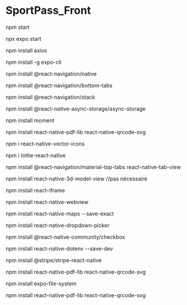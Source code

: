 # SportPass_Front

npm start 

npx expo start 

npm install axios

npm install -g expo-cli

npm install @react-navigation/native

npm install @react-navigation/bottom-tabs

npm install @react-navigation/stack

npm install @react-native-async-storage/async-storage

npm install moment

npm install react-native-pdf-lib react-native-qrcode-svg

npm i react-native-vector-icons

npm i lottie-react-native

npm install @react-navigation/material-top-tabs react-native-tab-view

npm install react-native-3d-model-view //pas nécessaire 

npm install react-iframe

npm install react-native-webview

npm install react-native-maps --save-exact

npm install react-native-dropdown-picker

npm install @react-native-community/checkbox

npm install react-native-dotenv --save-dev

npm install @stripe/stripe-react-native

npm install react-native-pdf-lib react-native-qrcode-svg

npm install expo-file-system

npm install react-native-pdf-lib react-native-qrcode-svg

